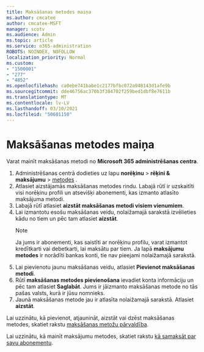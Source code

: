 ```yaml
---
title: Maksāšanas metodes maiņa
ms.author: cmcatee
author: cmcatee-MSFT
manager: scotv
ms.audience: Admin
ms.topic: article
ms.service: o365-administration
ROBOTS: NOINDEX, NOFOLLOW
localization_priority: Normal
ms.custom:
- "1500001"
- "277"
- "4852"
ms.openlocfilehash: ca0ebe741babe1c2177bfbc072a948143d1afe9b
ms.sourcegitcommit: dde46756ac370b3f384702f259bed1dbf8e7611b
ms.translationtype: MT
ms.contentlocale: lv-LV
ms.lasthandoff: 03/10/2021
ms.locfileid: "50601150"
---
```

# <a name="change-payment-method"></a>Maksāšanas metodes maiņa

Varat mainīt maksāšanas metodi no **Microsoft 365 administrēšanas centra**.
  
1. Administrēšanas centrā dodieties uz lapu **norēķinu**  >  **rēķini & maksājumu**  >  [metodes](https://go.microsoft.com/fwlink/p/?linkid=2018806) .
2. Atlasiet aizstājamās maksāšanas metodes rindu. Labajā rūtī ir uzskaitīti visi norēķinu profili un atsevišķi abonementi, kas izmanto atlasīto maksājuma metodi.
3. Labajā rūtī atlasiet **aizstāt maksāšanas metodi visiem vienumiem**.
4. Lai izmantotu esošu maksāšanas veidu, nolaižamajā sarakstā izvēlieties kādu no tiem un pēc tam atlasiet **aizstāt**.
    > [!NOTE]
    > Ja jums ir abonementi, kas saistīti ar norēķinu profilu, varat izmantot kredītkarti vai debetkarti, lai maksātu par tiem. Ja lapā **maksājumu metodes** ir norādīti bankas konti, tie nav pieejami nolaižamajā sarakstā.
5. Lai pievienotu jaunu maksāšanas veidu, atlasiet **Pievienot maksāšanas metodi**.
6. Rūtī **maksāšanas metodes pievienošana** ievadiet konta informāciju un pēc tam atlasiet **Saglabāt**. Jums ir jāizmanto maksāšanas metode no tās pašas valsts, kurā ir jūsu nomnieks.
7. Jaunā maksāšanas metode jau ir atlasīta nolaižamajā sarakstā. Atlasiet **aizstāt**.

Lai uzzinātu, kā pievienot, atjaunināt, aizstāt vai dzēst maksāšanas metodes, skatiet rakstu [maksāšanas metožu pārvaldība](https://docs.microsoft.com/microsoft-365/commerce/billing-and-payments/manage-payment-methods).

Lai uzzinātu, kā mainīt maksājumu metodes, skatiet rakstu [kā samaksāt par savu abonementu](https://docs.microsoft.com/microsoft-365/commerce/billing-and-payments/pay-for-your-subscription).
